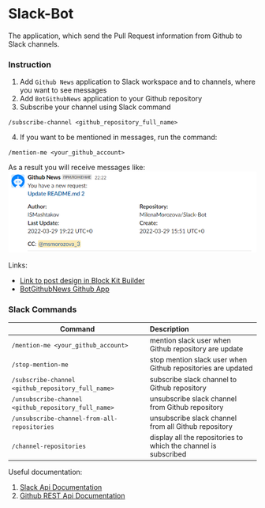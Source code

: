 # Slack-Bot

The application, which send the Pull Request information from Github to Slack channels.

### Instruction
1. Add `Github News` application to Slack workspace and to channels, where you want to see messages
2. Add `BotGithubNews` application to your Github repository
3. Subscribe your channel using Slack command 
```
/subscribe-channel <github_repository_full_name>
```
4. If you want to be mentioned in messages, run the command:
```
/mention-me <your_github_account>
```
As a result you will receive messages like:
![img.png](img.png)

Links:
- [Link to post design in Block Kit Builder](https://app.slack.com/block-kit-builder/T038CJQ34F9#%7B%22blocks%22:%5B%7B%22type%22:%22section%22,%22text%22:%7B%22type%22:%22mrkdwn%22,%22text%22:%22You%20have%20a%20new%20request:%5Cn*%3CfakeLink.toEmployeeProfile.com%7CNew%20device%20request%3E*%22%7D%7D,%7B%22type%22:%22section%22,%22fields%22:%5B%7B%22type%22:%22mrkdwn%22,%22text%22:%22*Author:*%5CnComputer%22%7D,%7B%22type%22:%22mrkdwn%22,%22text%22:%22*Repository:*%5CnSlack-Repo%22%7D,%7B%22type%22:%22mrkdwn%22,%22text%22:%22*Last%20Update:*%5Cn2022-03-29%2019:25%20UTC+0%22%7D,%7B%22type%22:%22mrkdwn%22,%22text%22:%22*Create:*%5Cn2022-03-29%2019:25%20UTC+0%22%7D%5D%7D,%7B%22type%22:%22section%22,%22text%22:%7B%22type%22:%22mrkdwn%22,%22text%22:%22*CC*:%20@Milena,%20@Igor%22%7D%7D,%7B%22type%22:%22divider%22%7D%5D%7D)
- [BotGithubNews Github App](https://github.com/apps/botgithubnews)

### Slack Commands  

| Command        | Description  |
| -------------  | :-----|
| `/mention-me <your_github_account>` | mention slack user when Github repository are update |
| `/stop-mention-me` |   stop mention slack user when Github repositories are updated |
| `/subscribe-channel <github_repository_full_name>`      |    subscribe slack channel to Github repository |
| `/unsubscribe-channel <github_repository_full_name>`      |    unsubscribe slack channel from Github repository |
| `/unsubscribe-channel-from-all-repositories`    |    unsubscribe slack channel from all Github repository |
| `/channel-repositories`      |    display all the repositories to which the channel is subscribed |

Useful documentation:
1. [Slack Api Documentation](https://api.slack.com/start/building/bolt-python)
2. [Github REST Api Documentation](https://docs.github.com/en/rest)
